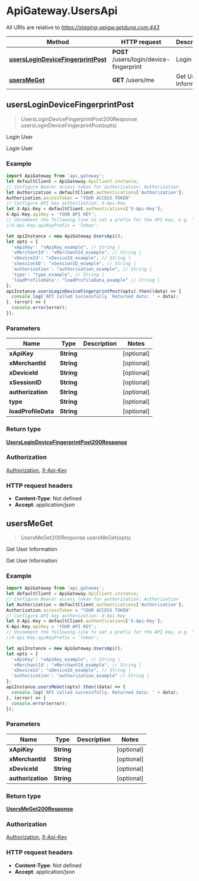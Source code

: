 # ApiGateway.UsersApi

All URIs are relative to *https://staging-apigw.getduna.com:443*

Method | HTTP request | Description
------------- | ------------- | -------------
[**usersLoginDeviceFingerprintPost**](UsersApi.md#usersLoginDeviceFingerprintPost) | **POST** /users/login/device-fingerprint | Login User
[**usersMeGet**](UsersApi.md#usersMeGet) | **GET** /users/me | Get User Information



## usersLoginDeviceFingerprintPost

> UsersLoginDeviceFingerprintPost200Response usersLoginDeviceFingerprintPost(opts)

Login User

Login User

### Example

```javascript
import ApiGateway from 'api_gateway';
let defaultClient = ApiGateway.ApiClient.instance;
// Configure Bearer access token for authorization: Authorization
let Authorization = defaultClient.authentications['Authorization'];
Authorization.accessToken = "YOUR ACCESS TOKEN"
// Configure API key authorization: X-Api-Key
let X-Api-Key = defaultClient.authentications['X-Api-Key'];
X-Api-Key.apiKey = 'YOUR API KEY';
// Uncomment the following line to set a prefix for the API key, e.g. "Token" (defaults to null)
//X-Api-Key.apiKeyPrefix = 'Token';

let apiInstance = new ApiGateway.UsersApi();
let opts = {
  'xApiKey': "xApiKey_example", // String | 
  'xMerchantId': "xMerchantId_example", // String | 
  'xDeviceId': "xDeviceId_example", // String | 
  'xSessionID': "xSessionID_example", // String | 
  'authorization': "authorization_example", // String | 
  'type': "type_example", // String | 
  'loadProfileData': "loadProfileData_example" // String | 
};
apiInstance.usersLoginDeviceFingerprintPost(opts).then((data) => {
  console.log('API called successfully. Returned data: ' + data);
}, (error) => {
  console.error(error);
});

```

### Parameters


Name | Type | Description  | Notes
------------- | ------------- | ------------- | -------------
 **xApiKey** | **String**|  | [optional] 
 **xMerchantId** | **String**|  | [optional] 
 **xDeviceId** | **String**|  | [optional] 
 **xSessionID** | **String**|  | [optional] 
 **authorization** | **String**|  | [optional] 
 **type** | **String**|  | [optional] 
 **loadProfileData** | **String**|  | [optional] 

### Return type

[**UsersLoginDeviceFingerprintPost200Response**](UsersLoginDeviceFingerprintPost200Response.md)

### Authorization

[Authorization](../README.md#Authorization), [X-Api-Key](../README.md#X-Api-Key)

### HTTP request headers

- **Content-Type**: Not defined
- **Accept**: application/json


## usersMeGet

> UsersMeGet200Response usersMeGet(opts)

Get User Information

Get User Information

### Example

```javascript
import ApiGateway from 'api_gateway';
let defaultClient = ApiGateway.ApiClient.instance;
// Configure Bearer access token for authorization: Authorization
let Authorization = defaultClient.authentications['Authorization'];
Authorization.accessToken = "YOUR ACCESS TOKEN"
// Configure API key authorization: X-Api-Key
let X-Api-Key = defaultClient.authentications['X-Api-Key'];
X-Api-Key.apiKey = 'YOUR API KEY';
// Uncomment the following line to set a prefix for the API key, e.g. "Token" (defaults to null)
//X-Api-Key.apiKeyPrefix = 'Token';

let apiInstance = new ApiGateway.UsersApi();
let opts = {
  'xApiKey': "xApiKey_example", // String | 
  'xMerchantId': "xMerchantId_example", // String | 
  'xDeviceId': "xDeviceId_example", // String | 
  'authorization': "authorization_example" // String | 
};
apiInstance.usersMeGet(opts).then((data) => {
  console.log('API called successfully. Returned data: ' + data);
}, (error) => {
  console.error(error);
});

```

### Parameters


Name | Type | Description  | Notes
------------- | ------------- | ------------- | -------------
 **xApiKey** | **String**|  | [optional] 
 **xMerchantId** | **String**|  | [optional] 
 **xDeviceId** | **String**|  | [optional] 
 **authorization** | **String**|  | [optional] 

### Return type

[**UsersMeGet200Response**](UsersMeGet200Response.md)

### Authorization

[Authorization](../README.md#Authorization), [X-Api-Key](../README.md#X-Api-Key)

### HTTP request headers

- **Content-Type**: Not defined
- **Accept**: application/json

